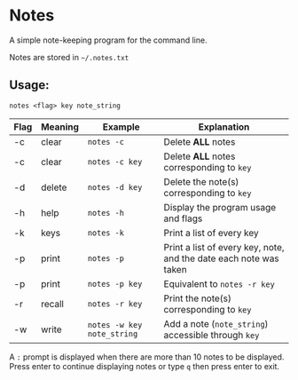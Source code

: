 # Notes

A simple note-keeping program for the command line.

Notes are stored in `~/.notes.txt`

## Usage:

`notes <flag> key note_string`

|Flag	|Meaning|Example|Explanation|
|-------|-------|-------|-----------|
|-c	|clear	|`notes -c`|Delete **ALL** notes|
|-c	|clear	|`notes -c key`|Delete **ALL** notes corresponding to `key`|
|-d	|delete	|`notes -d key`|Delete the note(s) corresponding to `key`|
|-h	|help	|`notes -h`|Display the program usage and flags|
|-k	|keys	|`notes -k`|Print a list of every key|
|-p	|print	|`notes -p`|Print a list of every key, note, and the date each note was taken|
|-p	|print	|`notes -p key`|Equivalent to `notes -r key`|
|-r	|recall	|`notes -r key`|Print the note(s) corresponding to `key`|
|-w	|write	|`notes -w key note_string`|Add a note (`note_string`) accessible through `key`|

A `:` prompt is displayed when there are more than 10 notes to be displayed.
Press enter to continue displaying notes or type `q` then press enter to exit.
